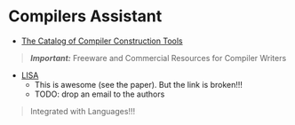 # Compilers Assistant

- [The Catalog of Compiler Construction Tools](http://catalog.compilertools.net/)
> ***Important:*** Freeware and Commercial Resources for Compiler Writers

- [LISA](http://marcel.unimb.si/lisa)
  - This is awesome (see the paper). But the link is broken!!!
  - TODO: drop an email to the authors
> Integrated with Languages!!!